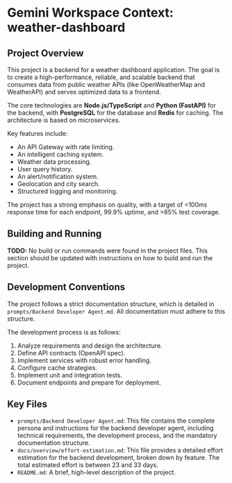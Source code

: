 # Gemini Workspace Context: weather-dashboard

## Project Overview

This project is a backend for a weather dashboard application. The goal is to create a high-performance, reliable, and scalable backend that consumes data from public weather APIs (like OpenWeatherMap and WeatherAPI) and serves optimized data to a frontend.

The core technologies are **Node.js/TypeScript** and **Python (FastAPI)** for the backend, with **PostgreSQL** for the database and **Redis** for caching. The architecture is based on microservices.

Key features include:
*   An API Gateway with rate limiting.
*   An intelligent caching system.
*   Weather data processing.
*   User query history.
*   An alert/notification system.
*   Geolocation and city search.
*   Structured logging and monitoring.

The project has a strong emphasis on quality, with a target of <100ms response time for each endpoint, 99.9% uptime, and >85% test coverage.

## Building and Running

**TODO:** No build or run commands were found in the project files. This section should be updated with instructions on how to build and run the project.

## Development Conventions

The project follows a strict documentation structure, which is detailed in `prompts/Backend Developer Agent.md`. All documentation must adhere to this structure.

The development process is as follows:
1.  Analyze requirements and design the architecture.
2.  Define API contracts (OpenAPI spec).
3.  Implement services with robust error handling.
4.  Configure cache strategies.
5.  Implement unit and integration tests.
6.  Document endpoints and prepare for deployment.

## Key Files

*   `prompts/Backend Developer Agent.md`: This file contains the complete persona and instructions for the backend developer agent, including technical requirements, the development process, and the mandatory documentation structure.
*   `docs/overview/effort-estimation.md`: This file provides a detailed effort estimation for the backend development, broken down by feature. The total estimated effort is between 23 and 33 days.
*   `README.md`: A brief, high-level description of the project.
